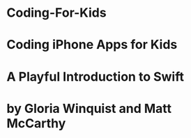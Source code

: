 # Coding-For-Kids
# Coding iPhone Apps for Kids
# A Playful Introduction to Swift
# by Gloria Winquist and Matt McCarthy

